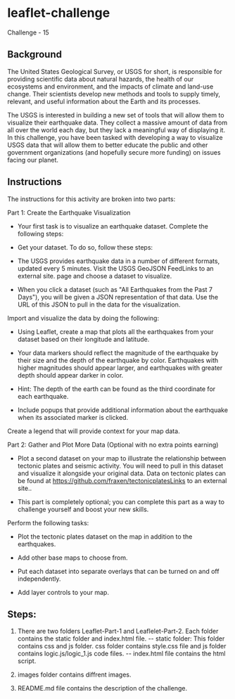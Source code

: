 # leaflet-challenge

Challenge - 15

Background
----------
The United States Geological Survey, or USGS for short, is responsible for providing scientific data about natural hazards, the health of our ecosystems and environment, and the impacts of climate and land-use change. Their scientists develop new methods and tools to supply timely, relevant, and useful information about the Earth and its processes.

The USGS is interested in building a new set of tools that will allow them to visualize their earthquake data. They collect a massive amount of data from all over the world each day, but they lack a meaningful way of displaying it. In this challenge, you have been tasked with developing a way to visualize USGS data that will allow them to better educate the public and other government organizations (and hopefully secure more funding) on issues facing our planet.

Instructions
------------
The instructions for this activity are broken into two parts:

Part 1: Create the Earthquake Visualization

- Your first task is to visualize an earthquake dataset. Complete the following steps:

- Get your dataset. To do so, follow these steps:

- The USGS provides earthquake data in a number of different formats, updated every 5 minutes. Visit the USGS GeoJSON FeedLinks to an external site. page and choose a dataset to visualize. 

- When you click a dataset (such as "All Earthquakes from the Past 7 Days"), you will be given a JSON representation of that data. Use the URL of this JSON to pull in the data for the visualization. 

Import and visualize the data by doing the following:

- Using Leaflet, create a map that plots all the earthquakes from your dataset based on their longitude and latitude.

- Your data markers should reflect the magnitude of the earthquake by their size and the depth of the earthquake by color. Earthquakes with higher magnitudes should appear larger, and earthquakes with greater depth should appear darker in color.

- Hint: The depth of the earth can be found as the third coordinate for each earthquake.

- Include popups that provide additional information about the earthquake when its associated marker is clicked.

Create a legend that will provide context for your map data.



Part 2: Gather and Plot More Data (Optional with no extra points earning)

- Plot a second dataset on your map to illustrate the relationship between tectonic plates and seismic activity. You will need to pull in this dataset and visualize it alongside your original data. Data on tectonic plates can be found at https://github.com/fraxen/tectonicplatesLinks to an external site..

- This part is completely optional; you can complete this part as a way to challenge yourself and boost your new skills.

Perform the following tasks:

- Plot the tectonic plates dataset on the map in addition to the earthquakes.

- Add other base maps to choose from.

- Put each dataset into separate overlays that can be turned on and off independently.

- Add layer controls to your map.

Steps:
------
1) There are two folders Leaflet-Part-1 and Leaflelet-Part-2. Each folder contains the static folder and index.html file.
-- static folder:
	This folder contains css and js folder. css folder contains style.css file and js folder contains logic.js/logic_1.js code files.
-- index.html file contains the html script.

2) images folder contains diffrent images.

3) README.md file contains the description of the challenge.